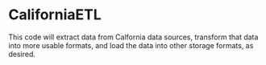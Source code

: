 CaliforniaETL
=============

This code will extract data from Calfornia data sources, transform that data into more usable formats, and load the data into other storage formats, as desired.
